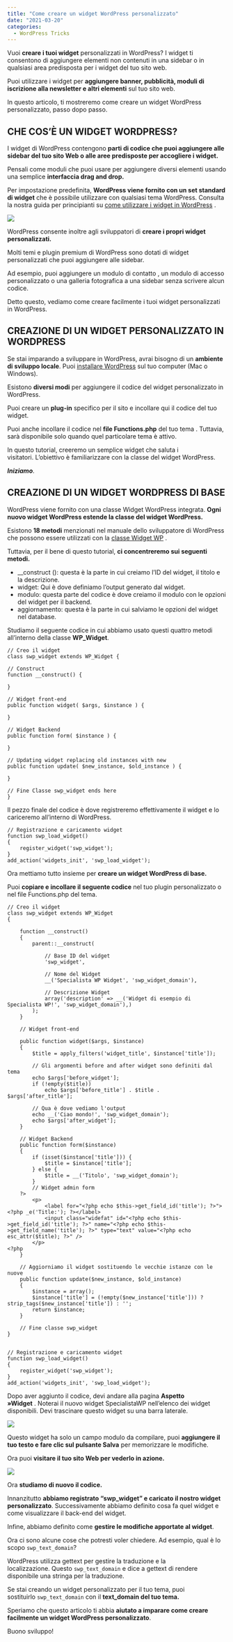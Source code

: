 ```yaml
---
title: "Come creare un widget WordPress personalizzato"
date: "2021-03-20"
categories:
  - WordPress Tricks
---
```


Vuoi **creare i tuoi widget** personalizzati in WordPress? I widget ti consentono di aggiungere elementi non contenuti in una sidebar o in qualsiasi area predisposta per i widget del tuo sito web.

Puoi utilizzare i widget per **aggiungere banner, pubblicità, moduli di iscrizione alla newsletter e altri elementi** sul tuo sito web.

In questo articolo, ti mostreremo come creare un widget WordPress personalizzato, passo dopo passo.

## CHE COS’È UN WIDGET WORDPRESS?

I widget di WordPress contengono **parti di codice che puoi aggiungere alle sidebar del tuo sito Web o alle aree predisposte per accogliere i widget.**

Pensali come moduli che puoi usare per aggiungere diversi elementi usando una semplice **interfaccia drag and drop.**

Per impostazione predefinita, **WordPress viene fornito con un set standard di widget** che è possibile utilizzare con qualsiasi tema WordPress. Consulta la nostra guida per principianti su [come utilizzare i widget in WordPress](http://specialistawp.local/widget-in-wordpress-come-utilizzarli/) .

![](images/image-1-2-1-1024x484.png)

WordPress consente inoltre agli sviluppatori di **creare i propri widget personalizzati.**

Molti temi e plugin premium di WordPress sono dotati di widget personalizzati che puoi aggiungere alle sidebar.

Ad esempio, puoi aggiungere un modulo di contatto , un modulo di accesso personalizzato o una galleria fotografica a una sidebar senza scrivere alcun codice.

Detto questo, vediamo come creare facilmente i tuoi widget personalizzati in WordPress.

## CREAZIONE DI UN WIDGET PERSONALIZZATO IN WORDPRESS

Se stai imparando a sviluppare in WordPress, avrai bisogno di un **ambiente di sviluppo locale**. Puoi [installare WordPress](http://specialistawp.local/installare-wordpress-in-locale/) sul tuo computer (Mac o Windows).

Esistono **diversi modi** per aggiungere il codice del widget personalizzato in WordPress.

Puoi creare un **plug-in** specifico per il sito e incollare qui il codice del tuo widget.

Puoi anche incollare il codice nel **file Functions.php** del tuo tema . Tuttavia, sarà disponibile solo quando quel particolare tema è attivo.

In questo tutorial, creeremo un semplice widget che saluta i visitatori. L’obiettivo è familiarizzare con la classe del widget WordPress.

_**Iniziamo**_.

## CREAZIONE DI UN WIDGET WORDPRESS DI BASE

WordPress viene fornito con una classe Widget WordPress integrata. **Ogni nuovo widget WordPress estende la classe del widget WordPress.**

Esistono **18 metodi** menzionati nel manuale dello sviluppatore di WordPress che possono essere utilizzati con la [classe Widget WP](http://developer.wordpress.org/reference/classes/wp_widget/) .

Tuttavia, per il bene di questo tutorial, **ci concentreremo sui seguenti metodi.**

- \_\_construct (): questa è la parte in cui creiamo l’ID del widget, il titolo e la descrizione.
- widget: Qui è dove definiamo l’output generato dal widget.
- modulo: questa parte del codice è dove creiamo il modulo con le opzioni del widget per il backend.
- aggiornamento: questa è la parte in cui salviamo le opzioni del widget nel database.

Studiamo il seguente codice in cui abbiamo usato questi quattro metodi all’interno della classe **WP\_Widget**.

```
// Creo il widget
class swp_widget extends WP_Widget {

// Construct
function __construct() {

}

// Widget front-end
public function widget( $args, $instance ) {

}

// Widget Backend
public function form( $instance ) {

}

// Updating widget replacing old instances with new
public function update( $new_instance, $old_instance ) {

}

// Fine Classe swp_widget ends here
}
```

Il pezzo finale del codice è dove registreremo effettivamente il widget e lo cariceremo all’interno di WordPress.

```
// Registrazione e caricamento widget
function swp_load_widget()
{
	register_widget('swp_widget');
}
add_action('widgets_init', 'swp_load_widget');
```

Ora mettiamo tutto insieme per **creare un widget WordPress di base.**

Puoi **copiare e incollare il seguente codice** nel tuo plugin personalizzato o nel file Functions.php del tema.

```
// Creo il widget
class swp_widget extends WP_Widget
{

	function __construct()
	{
		parent::__construct(

			// Base ID del widget
			'swp_widget',

			// Nome del Widget
			__('Specialista WP Widget', 'swp_widget_domain'),

			// Descrizione Widget
			array('description' => __('Widget di esempio di Specialista WP!', 'swp_widget_domain'),)
		);
	}

	// Widget front-end

	public function widget($args, $instance)
	{
		$title = apply_filters('widget_title', $instance['title']);

		// Gli argomenti before and after widget sono definiti dal tema
		echo $args['before_widget'];
		if (!empty($title))
			echo $args['before_title'] . $title . $args['after_title'];

		// Qua è dove vediamo l'output
		echo __('Ciao mondo!', 'swp_widget_domain');
		echo $args['after_widget'];
	}

	// Widget Backend
	public function form($instance)
	{
		if (isset($instance['title'])) {
			$title = $instance['title'];
		} else {
			$title = __('Titolo', 'swp_widget_domain');
		}
		// Widget admin form
	?>
		<p>
			<label for="<?php echo $this->get_field_id('title'); ?>"><?php _e('Title:'); ?></label>
			<input class="widefat" id="<?php echo $this->get_field_id('title'); ?>" name="<?php echo $this->get_field_name('title'); ?>" type="text" value="<?php echo esc_attr($title); ?>" />
		</p>
<?php
	}

	// Aggiorniamo il widget sostituendo le vecchie istanze con le nuove
	public function update($new_instance, $old_instance)
	{
		$instance = array();
		$instance['title'] = (!empty($new_instance['title'])) ? strip_tags($new_instance['title']) : '';
		return $instance;
	}

	// Fine classe swp_widget
}


// Registrazione e caricamento widget
function swp_load_widget()
{
	register_widget('swp_widget');
}
add_action('widgets_init', 'swp_load_widget');
```

Dopo aver aggiunto il codice, devi andare alla pagina **Aspetto »Widget** . Noterai il nuovo widget SpecialistaWP nell’elenco dei widget disponibili. Devi trascinare questo widget su una barra laterale.

![](images/image-2-1-1-1024x678.png)

Questo widget ha solo un campo modulo da compilare, puoi **aggiungere il tuo testo e fare clic sul pulsante Salva** per memorizzare le modifiche.

Ora puoi **visitare il tuo sito Web per vederlo in azione.**

![](images/image-3-1-2-1024x626.png)

Ora **studiamo di nuovo il codice.**

Innanzitutto **abbiamo registrato “swp\_widget” e caricato il nostro widget personalizzato**. Successivamente abbiamo definito cosa fa quel widget e come visualizzare il back-end del widget.

Infine, abbiamo definito come **gestire le modifiche apportate al widget**.

Ora ci sono alcune cose che potresti voler chiedere. Ad esempio, qual è lo scopo `swp_text_domain`?

WordPress utilizza gettext per gestire la traduzione e la localizzazione. Questo `swp_text_domain` e dice a gettext di rendere disponibile una stringa per la traduzione.

Se stai creando un widget personalizzato per il tuo tema, puoi sostituirlo `swp_text_domain` con il **text\_domain del tuo tema.**

Speriamo che questo articolo ti abbia **aiutato a imparare come creare facilmente un widget WordPress personalizzato**. 

Buono sviluppo!
